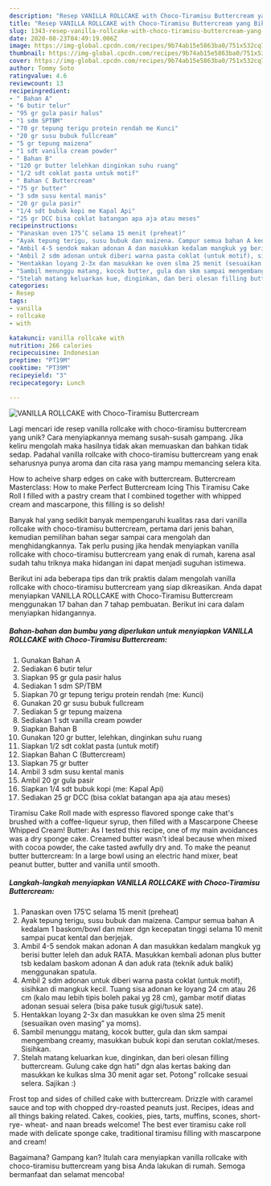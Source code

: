 ```yaml
---
description: "Resep VANILLA ROLLCAKE with Choco-Tiramisu Buttercream yang Bikin Ngiler"
title: "Resep VANILLA ROLLCAKE with Choco-Tiramisu Buttercream yang Bikin Ngiler"
slug: 1343-resep-vanilla-rollcake-with-choco-tiramisu-buttercream-yang-bikin-ngiler
date: 2020-08-23T04:49:19.006Z
image: https://img-global.cpcdn.com/recipes/9b74ab15e5863ba0/751x532cq70/vanilla-rollcake-with-choco-tiramisu-buttercream-foto-resep-utama.jpg
thumbnail: https://img-global.cpcdn.com/recipes/9b74ab15e5863ba0/751x532cq70/vanilla-rollcake-with-choco-tiramisu-buttercream-foto-resep-utama.jpg
cover: https://img-global.cpcdn.com/recipes/9b74ab15e5863ba0/751x532cq70/vanilla-rollcake-with-choco-tiramisu-buttercream-foto-resep-utama.jpg
author: Tommy Soto
ratingvalue: 4.6
reviewcount: 13
recipeingredient:
- " Bahan A"
- "6 butir telur"
- "95 gr gula pasir halus"
- "1 sdm SPTBM"
- "70 gr tepung terigu protein rendah me Kunci"
- "20 gr susu bubuk fullcream"
- "5 gr tepung maizena"
- "1 sdt vanilla cream powder"
- " Bahan B"
- "120 gr butter lelehkan dinginkan suhu ruang"
- "1/2 sdt coklat pasta untuk motif"
- " Bahan C Buttercream"
- "75 gr butter"
- "3 sdm susu kental manis"
- "20 gr gula pasir"
- "1/4 sdt bubuk kopi me Kapal Api"
- "25 gr DCC bisa coklat batangan apa aja atau meses"
recipeinstructions:
- "Panaskan oven 175’C selama 15 menit (preheat)"
- "Ayak tepung terigu, susu bubuk dan maizena. Campur semua bahan A kedalam 1 baskom/bowl dan mixer dgn kecepatan tinggi selama 10 menit sampai pucat kental dan berjejak."
- "Ambil 4-5 sendok makan adonan A dan masukkan kedalam mangkuk yg berisi butter leleh dan aduk RATA. Masukkan kembali adonan plus butter tsb kedalam baskom adonan A dan aduk rata (teknik aduk balik) menggunakan spatula."
- "Ambil 2 sdm adonan untuk diberi warna pasta coklat (untuk motif), sisihkan di mangkuk kecil. Tuang sisa adonan ke loyang 24 cm atau 26 cm (kalo mau lebih tipis boleh pakai yg 28 cm), gambar motif diatas adonan sesuai selera (bisa pake tusuk gigi/tusuk sate)."
- "Hentakkan loyang 2-3x dan masukkan ke oven slma 25 menit (sesuaikan oven masing” ya moms)."
- "Sambil menunggu matang, kocok butter, gula dan skm sampai mengembang creamy, masukkan bubuk kopi dan serutan coklat/meses. Sisihkan."
- "Stelah matang keluarkan kue, dinginkan, dan beri olesan filling buttercream. Gulung cake dgn hati” dgn alas kertas baking dan masukkan ke kulkas slma 30 menit agar set. Potong” rollcake sesuai selera. Sajikan :)"
categories:
- Resep
tags:
- vanilla
- rollcake
- with

katakunci: vanilla rollcake with 
nutrition: 266 calories
recipecuisine: Indonesian
preptime: "PT19M"
cooktime: "PT39M"
recipeyield: "3"
recipecategory: Lunch

---
```



![VANILLA ROLLCAKE with Choco-Tiramisu Buttercream](https://img-global.cpcdn.com/recipes/9b74ab15e5863ba0/751x532cq70/vanilla-rollcake-with-choco-tiramisu-buttercream-foto-resep-utama.jpg)

Lagi mencari ide resep vanilla rollcake with choco-tiramisu buttercream yang unik? Cara menyiapkannya memang susah-susah gampang. Jika keliru mengolah maka hasilnya tidak akan memuaskan dan bahkan tidak sedap. Padahal vanilla rollcake with choco-tiramisu buttercream yang enak seharusnya punya aroma dan cita rasa yang mampu memancing selera kita.

How to acheive sharp edges on cake with buttercream. Buttercream Masterclass: How to make Perfect Buttercream Icing This Tiramisu Cake Roll I filled with a pastry cream that I combined together with whipped cream and mascarpone, this filling is so delish!

Banyak hal yang sedikit banyak mempengaruhi kualitas rasa dari vanilla rollcake with choco-tiramisu buttercream, pertama dari jenis bahan, kemudian pemilihan bahan segar sampai cara mengolah dan menghidangkannya. Tak perlu pusing jika hendak menyiapkan vanilla rollcake with choco-tiramisu buttercream yang enak di rumah, karena asal sudah tahu triknya maka hidangan ini dapat menjadi suguhan istimewa.


Berikut ini ada beberapa tips dan trik praktis dalam mengolah vanilla rollcake with choco-tiramisu buttercream yang siap dikreasikan. Anda dapat menyiapkan VANILLA ROLLCAKE with Choco-Tiramisu Buttercream menggunakan 17 bahan dan 7 tahap pembuatan. Berikut ini cara dalam menyiapkan hidangannya.

<!--inarticleads1-->

##### Bahan-bahan dan bumbu yang diperlukan untuk menyiapkan VANILLA ROLLCAKE with Choco-Tiramisu Buttercream:

1. Gunakan  Bahan A
1. Sediakan 6 butir telur
1. Siapkan 95 gr gula pasir halus
1. Sediakan 1 sdm SP/TBM
1. Siapkan 70 gr tepung terigu protein rendah (me: Kunci)
1. Gunakan 20 gr susu bubuk fullcream
1. Sediakan 5 gr tepung maizena
1. Sediakan 1 sdt vanilla cream powder
1. Siapkan  Bahan B
1. Gunakan 120 gr butter, lelehkan, dinginkan suhu ruang
1. Siapkan 1/2 sdt coklat pasta (untuk motif)
1. Siapkan  Bahan C (Buttercream)
1. Siapkan 75 gr butter
1. Ambil 3 sdm susu kental manis
1. Ambil 20 gr gula pasir
1. Siapkan 1/4 sdt bubuk kopi (me: Kapal Api)
1. Sediakan 25 gr DCC (bisa coklat batangan apa aja atau meses)


Tiramisu Cake Roll made with espresso flavored sponge cake that&#39;s brushed with a coffee-liqueur syrup, then filled with a Mascarpone Cheese Whipped Cream! Butter: As I tested this recipe, one of my main avoidances was a dry sponge cake. Creamed butter wasn&#39;t ideal because when mixed with cocoa powder, the cake tasted awfully dry and. To make the peanut butter buttercream: In a large bowl using an electric hand mixer, beat peanut butter, butter and vanilla until smooth. 

<!--inarticleads2-->

##### Langkah-langkah menyiapkan VANILLA ROLLCAKE with Choco-Tiramisu Buttercream:

1. Panaskan oven 175’C selama 15 menit (preheat)
1. Ayak tepung terigu, susu bubuk dan maizena. Campur semua bahan A kedalam 1 baskom/bowl dan mixer dgn kecepatan tinggi selama 10 menit sampai pucat kental dan berjejak.
1. Ambil 4-5 sendok makan adonan A dan masukkan kedalam mangkuk yg berisi butter leleh dan aduk RATA. Masukkan kembali adonan plus butter tsb kedalam baskom adonan A dan aduk rata (teknik aduk balik) menggunakan spatula.
1. Ambil 2 sdm adonan untuk diberi warna pasta coklat (untuk motif), sisihkan di mangkuk kecil. Tuang sisa adonan ke loyang 24 cm atau 26 cm (kalo mau lebih tipis boleh pakai yg 28 cm), gambar motif diatas adonan sesuai selera (bisa pake tusuk gigi/tusuk sate).
1. Hentakkan loyang 2-3x dan masukkan ke oven slma 25 menit (sesuaikan oven masing” ya moms).
1. Sambil menunggu matang, kocok butter, gula dan skm sampai mengembang creamy, masukkan bubuk kopi dan serutan coklat/meses. Sisihkan.
1. Stelah matang keluarkan kue, dinginkan, dan beri olesan filling buttercream. Gulung cake dgn hati” dgn alas kertas baking dan masukkan ke kulkas slma 30 menit agar set. Potong” rollcake sesuai selera. Sajikan :)


Frost top and sides of chilled cake with buttercream. Drizzle with caramel sauce and top with chopped dry-roasted peanuts just. Recipes, ideas and all things baking related. Cakes, cookies, pies, tarts, muffins, scones, short- rye- wheat- and naan breads welcome! The best ever tiramisu cake roll made with delicate sponge cake, traditional tiramisu filling with mascarpone and cream! 

Bagaimana? Gampang kan? Itulah cara menyiapkan vanilla rollcake with choco-tiramisu buttercream yang bisa Anda lakukan di rumah. Semoga bermanfaat dan selamat mencoba!
